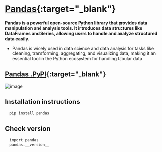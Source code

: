 # [Pandas](https://pandas.pydata.org/){:target="_blank"}
**Pandas is a powerful open-source Python library that provides data manipulation and analysis tools. It introduces data structures like DataFrames and Series, allowing users to handle and analyze structured data easily.**
 * Pandas is widely used in data science and data analysis for tasks like cleaning, transforming, aggregating, and visualizing data, making it an essential tool in the Python ecosystem for handling tabular data
 ## [Pandas .PyPl](https://pypi.org/project/pandas/){:target="_blank"}
![image](https://github.com/ThisIs-Developer/Python/assets/109382325/b8e57c91-ac1c-4455-85bc-ba1e665f2177)
## Installation instructions
```bash
  pip install pandas
```
## Check version
```bash
  import pandas
  pandas.__version__
```

